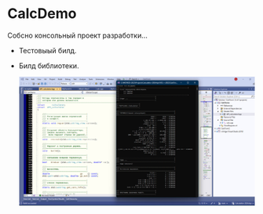 # CalcDemo

Собсно консольный проект разработки...

- Тестовыый билд.
- Билд библиотеки.
 
  ![Screenshot vsVolga](../../../scrshorts/CalcDemo.jpg)